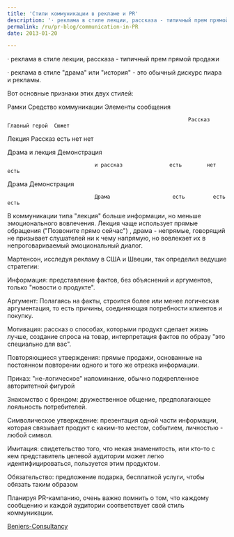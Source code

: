 ```yaml
---
title: 'Стили коммуникации в рекламе и PR'
description: '· реклама в стиле лекции, рассказа - типичный прем прямой продажи · реклама в стиле &quot;драма&quot; или &quot;история&quot; - это обычный дискурс пиара и рекламы. Вот основные признаки этих двух стилей: Рамки  Средство коммуникации  Элементы сообщения'
permalink: /ru/pr-blog/communication-in-PR
date: 2013-01-20

---
```


· реклама в стиле лекции, рассказа - типичный прем прямой продажи

· реклама в стиле "драма" или "история" - это обычный дискурс пиара и рекламы.

Вот основные признаки этих двух стилей:

Рамки       Средство коммуникации     Элементы сообщения

                                                              Рассказ   Главный герой  Сюжет

Лекция                    Рассказ                  есть        нет                     нет

Драма и лекция      Демонстрация

                                и рассказ               есть        нет                     есть

Драма                      Демонстрация

                                Драма                    есть         есть                   есть

В коммуникации типа "лекция" больше информации, но меньше эмоционального вовлечения. Лекция чаще использует прямые обращения ("Позвоните прямо сейчас") , драма - непрямые, говорящий не призывает слушателей ни к чему напрямую, но вовлекает их в непроговариваемый эмоциональный диалог.

Мартенсон, исследуя рекламу в США и Швеции, так определил ведущие стратегии:

Информация: представление фактов, без объяснений и аргументов, только "новости о продукте".

Аргумент: Полагаясь на факты, строится более или менее логическая аргументация, то есть причины, соединяющая потребности клиентов и покупку.

Мотивация: рассказ о способах, которыми продукт сделает жизнь лучше, создание спроса на товар, интерпретация фактов по образу "это специально для вас".

Повторяющиеся утверждения: прямые продажи, основанные на постоянном повторении одного и того же отрезка информации.

Приказ: "не-логическое" напоминание, обычно подкрепленное авторитетной фигурой

Знакомство с брендом: дружественное общение, предполагающее лояльность потребителей.

Символическое утверждение: презентация одной части информации, которая связывает продукт с каким-то местом, событием, личностью - любой символ.

Имитация: свидетельство того, что некая знаменитость, или кто-то с кем представитель целевой аудитории может легко идентифицироваться, пользуется этим продуктом.

Обязательство: предложение подарка, бесплатной услуги,  чтобы обязать таким образом

Планируя PR-кампанию, очень важно помнить о том, что каждому сообщению и каждой аудитории соответствует свой стиль коммуникации.

<a href="https://blog.beniers-consultancy.de/archives/4824"> Beniers-Consultancy</a>

